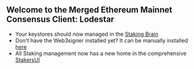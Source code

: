 ## Welcome to the Merged Ethereum Mainnet Consensus Client: Lodestar

- Your keystores should now managed in the [Staking Brain](http://brain.web3signer.dappnode) 
- Don't have the Web3signer installed yet? It can be manually installed [here](http://my.dappnode/#/installer/web3signer.dnp.dappnode.eth)
- All Staking management now has a new home in the comprehensive [StakersUI](http://my.dappnode/#/stakers/ethereum)
